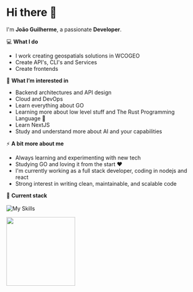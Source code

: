 # Hi there 👋

I'm **João Guilherme**, a passionate **Developer**. 

💻 **What I do**  
- I work creating geospatials solutions in WCOGEO
- Create API's, CLI's and Services
- Create frontends

🌱 **What I’m interested in**  
- Backend architectures and API design  
- Cloud and DevOps
- Learn everything about GO
- Learning more about low level stuff and The Rust Programming Language 🦀
- Learn NextJS
- Study and understand more about AI and your capabilities

⚡ **A bit more about me**  
- Always learning and experimenting with new tech
- Studying GO and loving it from the start ♥️
- I'm currently working as a full stack developer, coding in nodejs and react
- Strong interest in writing clean, maintainable, and scalable code

🚀 **Current stack**<br>
<br>
![My Skills](https://go-skill-icons.vercel.app/api/icons?i=html,css,js,react,nodejs,nest,python,go,docker,postgres,arch,neovim&perline=4)
  
<a href="https://github.com/JoaoGuilherme2909" title="Github stats de joao guilherme dos santos">
  <img height="180em" src="https://github-readme-stats.vercel.app/api?username=JoaoGuilherme2909&theme=dracula&show_icons=true" />
</a>
